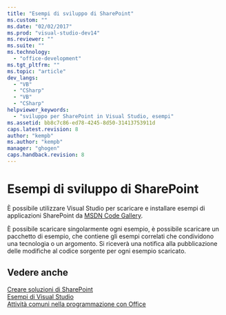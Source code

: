 ```yaml
---
title: "Esempi di sviluppo di SharePoint"
ms.custom: ""
ms.date: "02/02/2017"
ms.prod: "visual-studio-dev14"
ms.reviewer: ""
ms.suite: ""
ms.technology: 
  - "office-development"
ms.tgt_pltfrm: ""
ms.topic: "article"
dev_langs: 
  - "VB"
  - "CSharp"
  - "VB"
  - "CSharp"
helpviewer_keywords: 
  - "sviluppo per SharePoint in Visual Studio, esempi"
ms.assetid: bb8c7c86-ed78-4245-8d50-31413753911d
caps.latest.revision: 8
author: "kempb"
ms.author: "kempb"
manager: "ghogen"
caps.handback.revision: 8
---
```

# Esempi di sviluppo di SharePoint
  È possibile utilizzare Visual Studio per scaricare e installare esempi di applicazioni SharePoint da [MSDN Code Gallery](http://go.microsoft.com/fwlink/?LinkId=254185).  
  
 È possibile scaricare singolarmente ogni esempio, è possibile scaricare un pacchetto di esempio, che contiene gli esempi correlati che condividono una tecnologia o un argomento.  Si riceverà una notifica alla pubblicazione delle modifiche al codice sorgente per ogni esempio scaricato.  
  
## Vedere anche  
 [Creare soluzioni di SharePoint](../sharepoint/create-sharepoint-solutions.md)   
 [Esempi di Visual Studio](http://go.microsoft.com/fwlink/?LinkId=150928)   
 [Attività comuni nella programmazione con Office](../vsto/common-tasks-in-office-programming.md)  
  
  